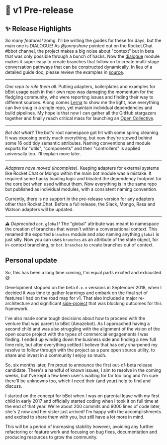 [rc]: https://github.com/Amazebot/rocket-control
[dialogue]: https://github.com/Amazebot/bbot/blob/master/packages/bbot/src/components/dialogue.ts
[dialogue-src]: https://github.com/Amazebot/bbot/blob/master/packages/bbot/src/components/dialogue.ts#L12-L74
[lerna]: https://lernajs.io/
[oc]: https://opencollective.com/

# 🥇 v1 Pre-release

## ✨ Release Highlights

*So many features!* zomg. I'll be writing the guides for these for days, but
the main one is DIALOGUE! As _@jonnyshare_ pointed out on the Rocket.Chat #bbot
channel, the project makes a big noise about "context" but in beta that was only
possible through a bunch of hacks. Now the [dialogue][dialogue] module makes it
super easy to create branches that follow on to create multi-stage conversation
pathways that can be constructed dynamically. In lieu of a detailed guide doc,
please review the examples in [source][dialogue-src].

---

*One repo to rule them all*. Putting adapters, boilerplates and examples for
bBot usage each in their own repo was damaging the momentum for the fledgling
community, who were reporting issues and finding their way to different sources.
Along comes [Lerna][lerna] to show me the light, now everything can live snug in
a single repo, yet maintain individual dependencies and build pipelines. My hope
is that now I can gather all the GitHub stargazers together and finally reach
critical mass for launching an [Open Collective][oc].

---

*Bot dot what?* The bot's root namespace got hit with some spring cleaning.
It was exposing pretty much everything, but now they're stowed behind some 16
odd tidy semantic attributes. Naming conventions and module exports for "utils",
"components" and their "controllers" is applied universally too. I'll explain
more later.

---

*Adapters have moved (incomplete)*. Keeping adapters for external systems like
Rocket.Chat or Mongo within the main bot module was a mistake. It required some
hacky loading logic and bloated the dependency footprint for the core bot when
used without them. Now everything is in the same repo but published as
individual modules, with a consistent naming convention.

Currently, there is no support in the pre-release version for any adapters other
than Rocket.Chat. Before a full release, the Slack, Mongo, Rasa and Watson
adapters will be updated.

---

*⚠️ Deprecated `bot.global`!* The "global" attribute was meant to namespace the
creation of branches that weren't within a conversational context. This renamed
the exported `branches` module and also naming anything `global` is just silly.
Now you can uses `branches` as an attribute of the state object, for in-context
branching, or `bot.branches` to create branches out of context.

## Personal update

So, this has been a long time coming, I'm equal parts excited and exhausted 😅

Development stopped on the beta `0.x.x` versions in September 2018, when I
decided it was time to gather learnings and embark on the final set of features
I had on the road map for v1. That also included a major re-architecture and
significant [side-project][rc] that was blocking outcomes for this framework.

I've also made some tough decisions about how to proceed with the venture that
was parent to bBot (Amazebot). As I approached having a second child and was
also struggling with the alignment of the vision of the open source project with
the types of commercial engagements I was finding. I ended up winding down the
business side and finding a new full time role, but after everything settled I
believe that has only sharpened my resolve to follow through with the project as
a pure open source utility, to share and invest in a community I enjoy so much.

So, six months later, I'm proud to announce the first out-of-beta release
candidate. There's a handful of known issues, I aim to resolve in the coming
weeks, but I've kept a few keen user's waiting for far too long and I'm sure
there'll be unknowns too, which I need their (and your) help to find and
discuss.

I started on the concept for bBot when I was on parental leave with my first
child in early 2017 and officially started coding when I took it on full time at
the end of that year. We're about 200 commits and 9000 lines of code later,
she's 2 now and her sister just arrived! I'm happy with the accomplishments and
excited to share them with you, but still have a lot more in mind.

This will be a period of increasing stability however, avoiding any further
refactoring or feature work and focusing on bug fixes, documentation and
producing resources to grow the community.
